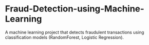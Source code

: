 # Fraud-Detection-using-Machine-Learning
A machine learning project that detects fraudulent transactions using classification models (RandomForest, Logistic Regression).
